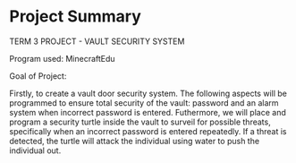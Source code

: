 # Project Summary

TERM 3 PROJECT - VAULT SECURITY SYSTEM

Program used: MinecraftEdu

Goal of Project:

Firstly, to create a vault door security system. The following aspects will be programmed to ensure total security of the vault: password and an alarm system when incorrect password is entered. Futhermore, we will place and program a security turtle inside the vault to surveil for possible threats, specifically when an incorrect password is entered repeatedly. If a threat is detected, the turtle will attack the individual using water to push the individual out.
